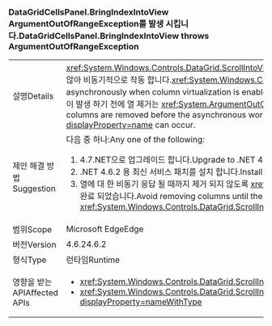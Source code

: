 ### <a name="datagridcellspanelbringindexintoview-throws-argumentoutofrangeexception"></a><span data-ttu-id="ec2fe-101">DataGridCellsPanel.BringIndexIntoView ArgumentOutOfRangeException를 발생 시킵니다.</span><span class="sxs-lookup"><span data-stu-id="ec2fe-101">DataGridCellsPanel.BringIndexIntoView throws ArgumentOutOfRangeException</span></span>

|   |   |
|---|---|
|<span data-ttu-id="ec2fe-102">설명</span><span class="sxs-lookup"><span data-stu-id="ec2fe-102">Details</span></span>|<span data-ttu-id="ec2fe-103"><xref:System.Windows.Controls.DataGrid.ScrollIntoView(System.Object)> 열 가상화를 사용할 수 있지만 열 너비 아직 확인 되지 않아 비동기적으로 작동 합니다.</span><span class="sxs-lookup"><span data-stu-id="ec2fe-103"><xref:System.Windows.Controls.DataGrid.ScrollIntoView(System.Object)> will work asynchronously when column virtualization is enabled but the column widths have not yet been determined.</span></span>  <span data-ttu-id="ec2fe-104">비동기 작업이 발생 하기 전에 열 제거는 <xref:System.ArgumentOutOfRangeException?displayProperty=name> 발생할 수 있습니다.</span><span class="sxs-lookup"><span data-stu-id="ec2fe-104">If columns are removed before the asynchronous work happens, an <xref:System.ArgumentOutOfRangeException?displayProperty=name> can occur.</span></span>|
|<span data-ttu-id="ec2fe-105">제안 해결 방법</span><span class="sxs-lookup"><span data-stu-id="ec2fe-105">Suggestion</span></span>|<span data-ttu-id="ec2fe-106">다음 중 하나:</span><span class="sxs-lookup"><span data-stu-id="ec2fe-106">Any one of the following:</span></span><ol><li><span data-ttu-id="ec2fe-107">4.7.NET으로 업그레이드 합니다.</span><span class="sxs-lookup"><span data-stu-id="ec2fe-107">Upgrade to .NET 4.7.</span></span></li><li><span data-ttu-id="ec2fe-108">.NET 4.6.2 용 최신 서비스 패치를 설치 합니다.</span><span class="sxs-lookup"><span data-stu-id="ec2fe-108">Install the latest servicing patch for .NET 4.6.2.</span></span></li><li><span data-ttu-id="ec2fe-109">열에 대 한 비동기 응답 될 때까지 제거 되지 않도록 <xref:System.Windows.Controls.DataGrid.ScrollIntoView(System.Object)> 완료 되었습니다.</span><span class="sxs-lookup"><span data-stu-id="ec2fe-109">Avoid removing columns until the asynchronous response to <xref:System.Windows.Controls.DataGrid.ScrollIntoView(System.Object)> has completed.</span></span></li></ol>|
|<span data-ttu-id="ec2fe-110">범위</span><span class="sxs-lookup"><span data-stu-id="ec2fe-110">Scope</span></span>|<span data-ttu-id="ec2fe-111">Microsoft Edge</span><span class="sxs-lookup"><span data-stu-id="ec2fe-111">Edge</span></span>|
|<span data-ttu-id="ec2fe-112">버전</span><span class="sxs-lookup"><span data-stu-id="ec2fe-112">Version</span></span>|<span data-ttu-id="ec2fe-113">4.6.2</span><span class="sxs-lookup"><span data-stu-id="ec2fe-113">4.6.2</span></span>|
|<span data-ttu-id="ec2fe-114">형식</span><span class="sxs-lookup"><span data-stu-id="ec2fe-114">Type</span></span>|<span data-ttu-id="ec2fe-115">런타임</span><span class="sxs-lookup"><span data-stu-id="ec2fe-115">Runtime</span></span>|
|<span data-ttu-id="ec2fe-116">영향을 받는 API</span><span class="sxs-lookup"><span data-stu-id="ec2fe-116">Affected APIs</span></span>|<ul><li><xref:System.Windows.Controls.DataGrid.ScrollIntoView(System.Object)?displayProperty=nameWithType></li><li><xref:System.Windows.Controls.DataGrid.ScrollIntoView(System.Object,System.Windows.Controls.DataGridColumn)?displayProperty=nameWithType></li></ul>|

